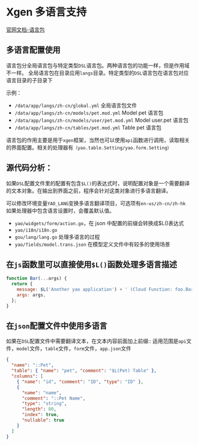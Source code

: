 # Xgen 多语言支持

[官网文档-语言包](https://yaoapps.com/doc/%E5%9F%BA%E7%A1%80/%E5%BA%94%E7%94%A8%E8%AF%AD%E8%A8%80%E5%8C%85)

## 多语言配置使用

语言包分全局语言包与特定类型`DSL`语言包。两种语言包的功能一样，但是作用域不一样。
全局语言包在目录应用`langs`目录。特定类型的`DSL`语言包在语言包对应语言目录的子目录下

示例：

- `/data/app/langs/zh-cn/global.yml` 全局语言包文件
- `/data/app/langs/zh-cn/models/pet.mod.yml` Model pet 语言包
- `/data/app/langs/zh-cn/models/user/pet.mod.yml` Model user.pet 语言包
- `/data/app/langs/zh-cn/tables/pet.mod.yml` Table pet 语言包

语言包的作用主要是用于`xgen`框架，当然也可以使用`api`函数进行调用，读取相关的界面配置。相关的处理器有`（yao.table.Setting/yao.form.Setting）`

## 源代码分析：

如果`DSL`配置文件里的配置有包含`$L()`的表达式时，说明配置对象是一个需要翻译的文本对象。在输出到界面之前，程序会针对这类对象进行多语言翻译。

可以修改环境变量`YAO_LANG`变换多语言翻译项目，可选项有`en-us/zh-cn/zh-hk`
如果处理器中包含语言设置时，会覆盖默认值。

- `yao/widgets/form/action.go`，在 json 中配置的前缀会转换成$L()表达式
- `yao/i18n/i18n.go`
- `gou/lang/lang.go` 处理多语言的过程
- `yao/fields/model.trans.json` 在模型定义文件中有较多的使用场景

## 在`js`函数里可以直接使用`$L()`函数处理多语言描述

```js
function Bar(...args) {
  return {
    message: $L('Another yao application') + ' (Cloud Function: foo.Bar)',
    args: args,
  };
}
```

## 在`json`配置文件中使用多语言

如果在`DSL`配置文件中需要翻译文本，在文本内容前面加上前缀::
适用范围是`api`文件，`model`文件，`table`文件，`form`文件，`app.json`文件

```json
{
  "name": "::Pet",
  "table": { "name": "pet", "comment": "$L(Pet) Table" },
  "columns": [
    { "name": "id", "comment": "ID", "type": "ID" },
    {
      "name": "name",
      "comment": "::Pet Name",
      "type": "string",
      "length": 80,
      "index": true,
      "nullable": true
    }
  ]
}
```
